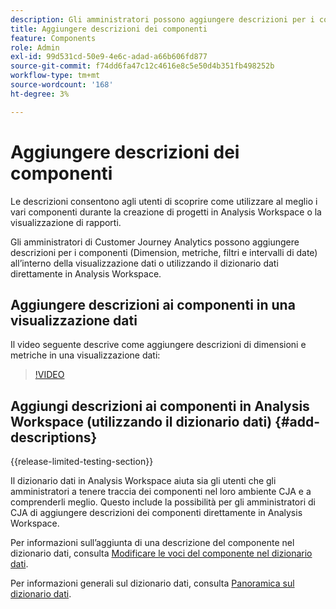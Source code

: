 ```yaml
---
description: Gli amministratori possono aggiungere descrizioni per i componenti utilizzando la visualizzazione dati.
title: Aggiungere descrizioni dei componenti
feature: Components
role: Admin
exl-id: 99d531cd-50e9-4e6c-adad-a66b606fd877
source-git-commit: f74dd6fa47c12c4616e8c5e50d4b351fb498252b
workflow-type: tm+mt
source-wordcount: '168'
ht-degree: 3%

---
```


# Aggiungere descrizioni dei componenti

Le descrizioni consentono agli utenti di scoprire come utilizzare al meglio i vari componenti durante la creazione di progetti in Analysis Workspace o la visualizzazione di rapporti.

Gli amministratori di Customer Journey Analytics possono aggiungere descrizioni per i componenti (Dimension, metriche, filtri e intervalli di date) all’interno della visualizzazione dati o utilizzando il dizionario dati direttamente in Analysis Workspace.

## Aggiungere descrizioni ai componenti in una visualizzazione dati

Il video seguente descrive come aggiungere descrizioni di dimensioni e metriche in una visualizzazione dati:

>[!VIDEO](https://video.tv.adobe.com/v/25453/?quality=12)

## Aggiungi descrizioni ai componenti in Analysis Workspace (utilizzando il dizionario dati) {#add-descriptions}

{{release-limited-testing-section}}

Il dizionario dati in Analysis Workspace aiuta sia gli utenti che gli amministratori a tenere traccia dei componenti nel loro ambiente CJA e a comprenderli meglio. Questo include la possibilità per gli amministratori di CJA di aggiungere descrizioni dei componenti direttamente in Analysis Workspace.

Per informazioni sull’aggiunta di una descrizione del componente nel dizionario dati, consulta [Modificare le voci del componente nel dizionario dati](/help/components/data-dictionary/edit-entries-data-dictionary.md).

Per informazioni generali sul dizionario dati, consulta [Panoramica sul dizionario dati](/help/components/data-dictionary/data-dictionary-overview.md).
